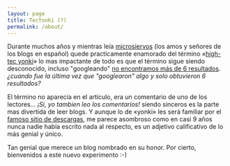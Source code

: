 ```yaml
---
layout: page
title: TecYonki (?)
permalink: /about/
---
```


Durante muchos años y mientras leía [microsiervos](http://www.microsiervos.com/) (los amos y señores de los blogs en español) quede practicamente enamorado del término «[high-tec yonki](http://http://www.microsiervos.com/archivo/internet/geek-y-nerd.html#comment-112844)» lo mas impactante de todo es que el término sigue siendo desconocido, incluso "googleando" [no encontramos más de 6 resultados](https://www.google.com.sv/#q=%22high-tec+yonki%22). *¿cuando fue la última vez que "googlearon" algo y solo obtuvieron 6 resultados?* 

El término no aparecía en el artículo, era un comentario de uno de los lectores... *¡Si, yo tambien leo los comentarios!* siendo sinceros es la parte mas divertida de leer blogs. Y aunque lo de «yonki» les será familiar por el [famoso sitio de descargas](http://www.seriesyonkis.com/), me parece asombroso como en casi 9 años nunca nadie había escrito nada al respecto, es un adjetivo calificativo de lo más genial y único.

Tan genial que merece un blog nombrado en su honor. Por cierto, bienvenidos a este nuevo experimento :-)
